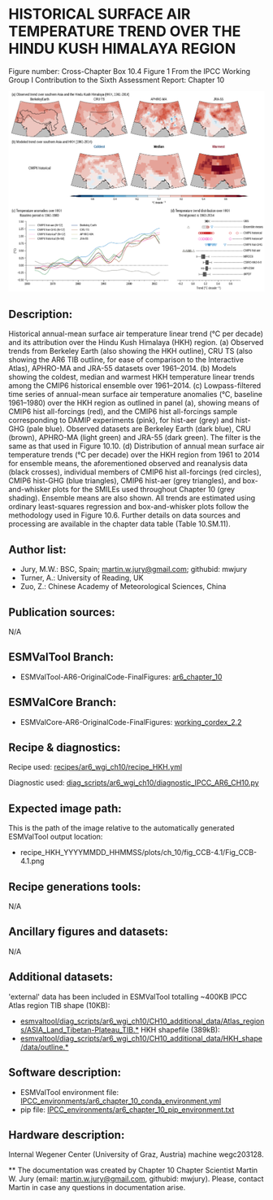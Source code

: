 HISTORICAL SURFACE AIR TEMPERATURE TREND OVER THE HINDU KUSH HIMALAYA REGION
============================================================================

Figure number: Cross-Chapter Box 10.4 Figure 1
From the IPCC Working Group I Contribution to the Sixth Assessment Report: Chapter 10

![Figure 10 CCB 4.1](../images/ar6_wg1_chap10_figureCCBox10_4_1_HKH.png?raw=true)


Description:
------------
Historical annual-mean surface air temperature linear trend (°C per decade) and its attribution over the Hindu Kush Himalaya (HKH) region. (a) Observed trends from Berkeley Earth (also showing the HKH outline), CRU TS (also showing the AR6 TIB outline, for ease of comparison to the Interactive Atlas), APHRO-MA and JRA-55 datasets over 1961–2014. (b) Models showing the coldest, median and warmest HKH temperature linear trends among the CMIP6 historical ensemble over 1961–2014. (c) Lowpass-filtered time series of annual-mean surface air temperature anomalies (°C, baseline 1961–1980) over the HKH region as outlined in panel (a), showing means of CMIP6 hist all-forcings (red), and the CMIP6 hist all-forcings sample corresponding to DAMIP experiments (pink), for hist-aer (grey) and hist-GHG (pale blue). Observed datasets are Berkeley Earth (dark blue), CRU (brown), APHRO-MA (light green) and JRA-55 (dark green). The filter is the same as that used in Figure 10.10. (d) Distribution of annual mean surface air temperature trends (°C per decade) over the HKH region from 1961 to 2014 for ensemble means, the aforementioned observed and reanalysis data (black crosses), individual members of CMIP6 hist all-forcings (red circles), CMIP6 hist-GHG (blue triangles), CMIP6 hist-aer (grey triangles), and box-and-whisker plots for the SMILEs used throughout Chapter 10 (grey shading). Ensemble means are also shown. All trends are estimated using ordinary least-squares regression and box-and-whisker plots follow the methodology used in Figure 10.6. Further details on data sources and processing are available in the chapter data table (Table 10.SM.11).


Author list:
------------
- Jury, M.W.: BSC, Spain; martin.w.jury@gmail.com; githubid: mwjury
- Turner, A.: University of Reading, UK
- Zuo, Z.: Chinese Academy of Meteorological Sciences, China


Publication sources:
--------------------
N/A


ESMValTool Branch:
------------------
- ESMValTool-AR6-OriginalCode-FinalFigures: [ar6_chapter_10](https://github.com/ESMValGroup/ESMValTool-AR6-OriginalCode-FinalFigures/tree/ar6_chapter_10)


ESMValCore Branch:
------------------
- ESMValCore-AR6-OriginalCode-FinalFigures: [working_cordex_2.2](https://github.com/ESMValGroup/ESMValCore-AR6-OriginalCode-FinalFigures/tree/working_cordex_2.2)


Recipe & diagnostics:
---------------------
Recipe used: [recipes/ar6_wgi_ch10/recipe_HKH.yml](https://github.com/ESMValGroup/ESMValTool-AR6-OriginalCode-FinalFigures/blob/ar6_chapter_10/esmvaltool/recipes/ar6_wgi_ch10/recipe_HKH.yml)

Diagnostic used: [diag_scripts/ar6_wgi_ch10/diagnostic_IPCC_AR6_CH10.py](https://github.com/ESMValGroup/ESMValTool-AR6-OriginalCode-FinalFigures/blob/ar6_chapter_10/esmvaltool/diag_scripts/ar6_wgi_ch10/diagnostic_IPCC_AR6_CH10.py)


Expected image path:
--------------------
This is the path of the image relative to the automatically generated ESMValTool output location:
- recipe_HKH_YYYYMMDD_HHMMSS/plots/ch_10/fig_CCB-4.1/Fig_CCB-4.1.png


Recipe generations tools:
-------------------------
N/A


Ancillary figures and datasets:
-------------------------------
N/A


Additional datasets:
--------------------
'external' data has been included in ESMValTool totalling ~400KB
IPCC Atlas region TIB shape (10KB):
- [esmvaltool/diag_scripts/ar6_wgi_ch10/CH10_additional_data/Atlas_regions/ASIA_Land_Tibetan-Plateau_TIB.*](https://github.com/ESMValGroup/ESMValTool-AR6-OriginalCode-FinalFigures/tree/ar6_chapter_10/esmvaltool/diag_scripts/ar6_wgi_ch10/CH10_additional_data)
HKH shapefile (389kB):
- [esmvaltool/diag_scripts/ar6_wgi_ch10/CH10_additional_data/HKH_shape/data/outline.*](https://github.com/ESMValGroup/ESMValTool-AR6-OriginalCode-FinalFigures/tree/ar6_chapter_10/esmvaltool/diag_scripts/ar6_wgi_ch10/CH10_additional_data)


Software description:
---------------------
- ESMValTool environment file: [IPCC_environments/ar6_chapter_10_conda_environment.yml](https://github.com/ESMValGroup/ESMValTool-AR6-OriginalCode-FinalFigures/blob/main/IPCC_environments/ar6_chap_3_fig_3_10_conda_environment.yml)
- pip file: [IPCC_environments/ar6_chapter_10_pip_environment.txt](https://github.com/ESMValGroup/ESMValTool-AR6-OriginalCode-FinalFigures/blob/main/IPCC_environments/ar6_chapter_10_pip_environment.txt)


Hardware description:
---------------------
Internal Wegener Center (University of Graz, Austria) machine wegc203128.

** The documentation was created by Chapter 10 Chapter Scientist Martin W. Jury (email: martin.w.jury@gmail.com, githubid: mwjury). Please, contact Martin in case any questions in documentation arise.